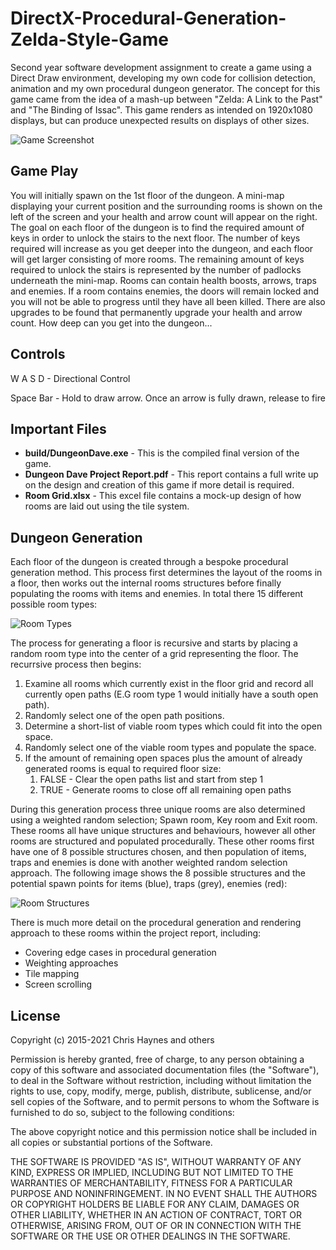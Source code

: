 # DirectX-Procedural-Generation-Zelda-Style-Game
Second year software development assignment to create a game using a Direct Draw environment, developing my own code for collision detection, animation and my own procedural dungeon generator. The concept for this game came from the idea of a mash-up between "Zelda: A Link to the Past" and "The Binding of Issac". This game renders as intended on 1920x1080 displays, but can produce unexpected results on displays of other sizes.

![Game Screenshot](https://github.com/ChristopherHaynes/DirectX-Procedural-Generation-Zelda-Style-Game/blob/master/res/game-screenshot.png?raw=true)

## Game Play
You will initially spawn on the 1st floor of the dungeon. A mini-map displaying your current position and the surrounding rooms is shown on the left of the screen and your health and arrow count will appear on the right. The goal on each floor of the dungeon is to find the required amount of keys in order to unlock the stairs to the next floor. The number of keys required will increase as you get deeper into the dungeon, and each floor will get larger consisting of more rooms. The remaining amount of keys required to unlock the stairs is represented by the number of padlocks underneath the mini-map. Rooms can contain health boosts, arrows, traps and enemies. If a room contains enemies, the doors will remain locked and you will not be able to progress until they have all been killed. There are also upgrades to be found that permanently upgrade your health and arrow count. How deep can you get into the dungeon... 

## Controls
W A S D - Directional Control

Space Bar - Hold to draw arrow. Once an arrow is fully drawn, release to fire

## Important Files
* __build/DungeonDave.exe__ - This is the compiled final version of the game. 
* __Dungeon Dave Project Report.pdf__ - This report contains a full write up on the design and creation of this game if more detail is required.
* __Room Grid.xlsx__ - This excel file contains a mock-up design of how rooms are laid out using the tile system.

## Dungeon Generation
Each floor of the dungeon is created through a bespoke procedural generation method. This process first determines the layout of the rooms in a floor, then works out the internal rooms structures before finally populating the rooms with items and enemies. In total there 15 different possible room types:

![Room Types](https://github.com/ChristopherHaynes/DirectX-Procedural-Generation-Zelda-Style-Game/blob/master/res/room-generation.png?raw=true)

The process for generating a floor is recursive and starts by placing a random room type into the center of a grid representing the floor. The recurrsive process then begins:
1. Examine all rooms which currently exist in the floor grid and record all currently open paths (E.G room type 1 would initially have a south open path).
1. Randomly select one of the open path positions.
1. Determine a short-list of viable room types which could fit into the open space.
1. Randomly select one of the viable room types and populate the space.
1. If the amount of remaining open spaces plus the amount of already generated rooms is equal to required floor size:
    1. FALSE - Clear the open paths list and start from step 1
    1. TRUE - Generate rooms to close off all remaining open paths
    
During this generation process three unique rooms are also determined using a weighted random selection; Spawn room, Key room and Exit room. These rooms all have unique structures and behaviours, however all other rooms are structured and populated procedurally. These other rooms first have one of 8 possible structures chosen, and then population of items, traps and enemies is done with another weighted random selection approach. The following image shows the 8 possible structures and the potential spawn points for items (blue), traps (grey), enemies (red):

![Room Structures](https://github.com/ChristopherHaynes/DirectX-Procedural-Generation-Zelda-Style-Game/blob/master/res/room-structures.png?raw=true)

There is much more detail on the procedural generation and rendering approach to these rooms within the project report, including:
* Covering edge cases in procedural generation
* Weighting approaches
* Tile mapping
* Screen scrolling

## License
Copyright (c) 2015-2021 Chris Haynes and others

Permission is hereby granted, free of charge, to any person obtaining a copy of this software and associated documentation files (the "Software"), to deal in the Software without restriction, including without limitation the rights to use, copy, modify, merge, publish, distribute, sublicense, and/or sell copies of the Software, and to permit persons to whom the Software is furnished to do so, subject to the following conditions:

The above copyright notice and this permission notice shall be included in all copies or substantial portions of the Software.

THE SOFTWARE IS PROVIDED "AS IS", WITHOUT WARRANTY OF ANY KIND, EXPRESS OR IMPLIED, INCLUDING BUT NOT LIMITED TO THE WARRANTIES OF MERCHANTABILITY, FITNESS FOR A PARTICULAR PURPOSE AND NONINFRINGEMENT. IN NO EVENT SHALL THE AUTHORS OR COPYRIGHT HOLDERS BE LIABLE FOR ANY CLAIM, DAMAGES OR OTHER LIABILITY, WHETHER IN AN ACTION OF CONTRACT, TORT OR OTHERWISE, ARISING FROM, OUT OF OR IN CONNECTION WITH THE SOFTWARE OR THE USE OR OTHER DEALINGS IN THE SOFTWARE.
